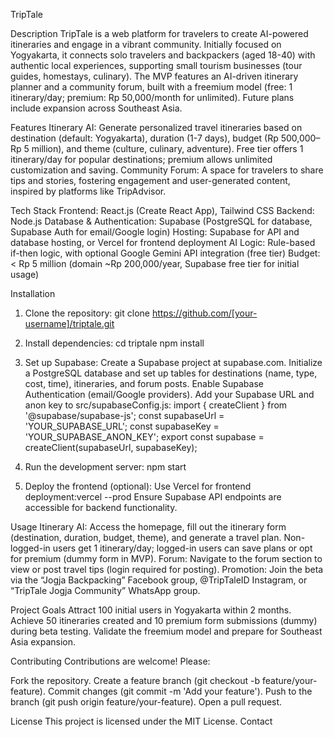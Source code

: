 TripTale

Description
TripTale is a web platform for travelers to create AI-powered itineraries and engage in a vibrant community. Initially focused on Yogyakarta, it connects solo travelers and backpackers (aged 18-40) with authentic local experiences, supporting small tourism businesses (tour guides, homestays, culinary). The MVP features an AI-driven itinerary planner and a community forum, built with a freemium model (free: 1 itinerary/day; premium: Rp 50,000/month for unlimited). Future plans include expansion across Southeast Asia.

Features
Itinerary AI: Generate personalized travel itineraries based on destination (default: Yogyakarta), duration (1-7 days), budget (Rp 500,000–Rp 5 million), and theme (culture, culinary, adventure). Free tier offers 1 itinerary/day for popular destinations; premium allows unlimited customization and saving.
Community Forum: A space for travelers to share tips and stories, fostering engagement and user-generated content, inspired by platforms like TripAdvisor.


Tech Stack
Frontend: React.js (Create React App), Tailwind CSS
Backend: Node.js
Database & Authentication: Supabase (PostgreSQL for database, Supabase Auth for email/Google login)
Hosting: Supabase for API and database hosting, or Vercel for frontend deployment
AI Logic: Rule-based if-then logic, with optional Google Gemini API integration (free tier)
Budget: < Rp 5 million (domain ~Rp 200,000/year, Supabase free tier for initial usage)

Installation
1. Clone the repository:
   git clone https://github.com/[your-username]/triptale.git
   
2. Install dependencies:
   cd triptale
   npm install

3. Set up Supabase:
   Create a Supabase project at supabase.com.
   Initialize a PostgreSQL database and set up tables for destinations (name, type, cost, time), itineraries, and forum posts.
   Enable Supabase Authentication (email/Google providers).
   Add your Supabase URL and anon key to src/supabaseConfig.js:
     import { createClient } from '@supabase/supabase-js';
     const supabaseUrl = 'YOUR_SUPABASE_URL';
     const supabaseKey = 'YOUR_SUPABASE_ANON_KEY';
     export const supabase = createClient(supabaseUrl, supabaseKey);

4. Run the development server:
   npm start


5. Deploy the frontend (optional):
   Use Vercel for frontend deployment:vercel --prod
   Ensure Supabase API endpoints are accessible for backend functionality.



Usage
Itinerary AI: Access the homepage, fill out the itinerary form (destination, duration, budget, theme), and generate a travel plan. Non-logged-in users get 1 itinerary/day; logged-in users can save plans or opt for premium (dummy form in MVP).
Forum: Navigate to the forum section to view or post travel tips (login required for posting).
Promotion: Join the beta via the “Jogja Backpacking” Facebook group, @TripTaleID Instagram, or “TripTale Jogja Community” WhatsApp group.

Project Goals
Attract 100 initial users in Yogyakarta within 2 months.
Achieve 50 itineraries created and 10 premium form submissions (dummy) during beta testing.
Validate the freemium model and prepare for Southeast Asia expansion.

Contributing
Contributions are welcome! Please:

Fork the repository.
Create a feature branch (git checkout -b feature/your-feature).
Commit changes (git commit -m 'Add your feature').
Push to the branch (git push origin feature/your-feature).
Open a pull request.

License
This project is licensed under the MIT License.
Contact


